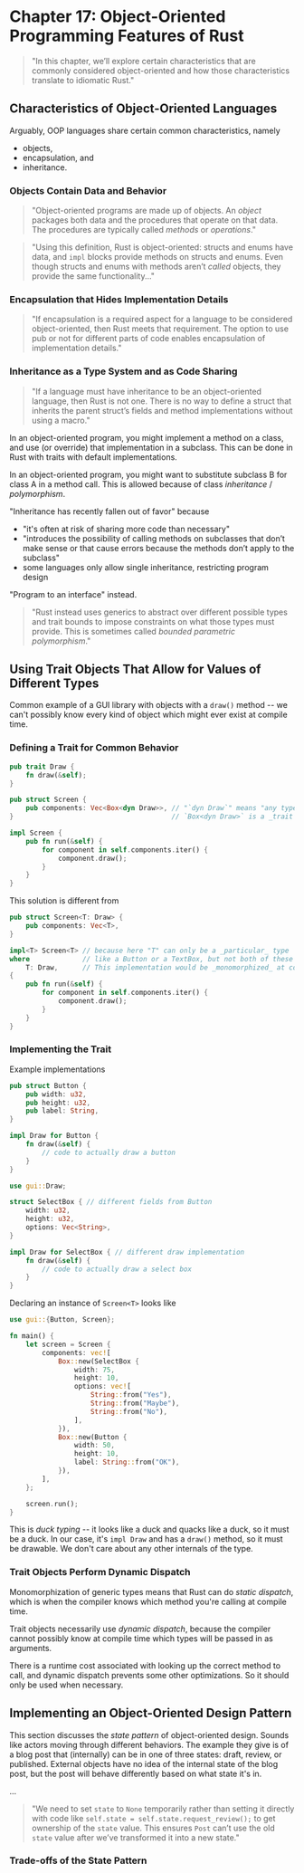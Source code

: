 # Chapter 17: Object-Oriented Programming Features of Rust

> "In this chapter, we’ll explore certain characteristics that are commonly considered object-oriented and how those characteristics translate to idiomatic Rust."

## Characteristics of Object-Oriented Languages

Arguably, OOP languages share certain common characteristics, namely
- objects,
- encapsulation, and
- inheritance.

### Objects Contain Data and Behavior

> "Object-oriented programs are made up of objects. An _object_ packages both data and the procedures that operate on that data. The procedures are typically called _methods_ or _operations_."

> "Using this definition, Rust is object-oriented: structs and enums have data, and `impl` blocks provide methods on structs and enums. Even though structs and enums with methods aren’t _called_ objects, they provide the same functionality..."

### Encapsulation that Hides Implementation Details

> "If encapsulation is a required aspect for a language to be considered object-oriented, then Rust meets that requirement. The option to use pub or not for different parts of code enables encapsulation of implementation details."

### Inheritance as a Type System and as Code Sharing

> "If a language must have inheritance to be an object-oriented language, then Rust is not one. There is no way to define a struct that inherits the parent struct’s fields and method implementations without using a macro."

In an object-oriented program, you might implement a method on a class, and use (or override) that implementation in a subclass. This can be done in Rust with traits with default implementations.

In an object-oriented program, you might want to substitute subclass B for class A in a method call. This is allowed because of class _inheritance_ / _polymorphism_.

"Inheritance has recently fallen out of favor" because
- "it's often at risk of sharing more code than necessary"
- "introduces the possibility of calling methods on subclasses that don’t make sense or that cause errors because the methods don’t apply to the subclass"
- some languages only allow single inheritance, restricting program design

"Program to an interface" instead.

> "Rust instead uses generics to abstract over different possible types and trait bounds to impose constraints on what those types must provide. This is sometimes called _bounded parametric polymorphism_."

## Using Trait Objects That Allow for Values of Different Types

Common example of a GUI library with objects with a `draw()` method -- we can't possibly know every kind of object which might ever exist at compile time.

### Defining a Trait for Common Behavior

```rs
pub trait Draw {
    fn draw(&self);
}

pub struct Screen {
    pub components: Vec<Box<dyn Draw>>, // "`dyn Draw`" means "any type which implements `Draw`"
}                                       // `Box<dyn Draw>` is a _trait object_

impl Screen {
    pub fn run(&self) {
        for component in self.components.iter() {
            component.draw();
        }
    }
}
```

This solution is different from

```rs
pub struct Screen<T: Draw> {
    pub components: Vec<T>,
}

impl<T> Screen<T> // because here "T" can only be a _particular_ type
where             // like a Button or a TextBox, but not both of these
    T: Draw,      // This implementation would be _monomorphized_ at compile time
{
    pub fn run(&self) {
        for component in self.components.iter() {
            component.draw();
        }
    }
}
```

### Implementing the Trait

Example implementations

```rs
pub struct Button {
    pub width: u32,
    pub height: u32,
    pub label: String,
}

impl Draw for Button {
    fn draw(&self) {
        // code to actually draw a button
    }
}
```

```rs
use gui::Draw;

struct SelectBox { // different fields from Button
    width: u32,
    height: u32,
    options: Vec<String>,
}

impl Draw for SelectBox { // different draw implementation
    fn draw(&self) {
        // code to actually draw a select box
    }
}
```

Declaring an instance of `Screen<T>` looks like

```rs
use gui::{Button, Screen};

fn main() {
    let screen = Screen {
        components: vec![
            Box::new(SelectBox {
                width: 75,
                height: 10,
                options: vec![
                    String::from("Yes"),
                    String::from("Maybe"),
                    String::from("No"),
                ],
            }),
            Box::new(Button {
                width: 50,
                height: 10,
                label: String::from("OK"),
            }),
        ],
    };

    screen.run();
}
```

This is _duck typing_ -- it looks like a duck and quacks like a duck, so it must be a duck. In our case, it's `impl Draw` and has a `draw()` method, so it must be drawable. We don't care about any other internals of the type.

### Trait Objects Perform Dynamic Dispatch

Monomorphization of generic types means that Rust can do _static dispatch_, which is when the compiler knows which method you're calling at compile time.

Trait objects necessarily use _dynamic dispatch_, because the compiler cannot possibly know at compile time which types will be passed in as arguments.

There is a runtime cost associated with looking up the correct method to call, and dynamic dispatch prevents some other optimizations. So it should only be used when necessary.

## Implementing an Object-Oriented Design Pattern

This section discusses the _state pattern_ of object-oriented design. Sounds like actors moving through different behaviors. The example they give is of a blog post that (internally) can be in one of three states: draft, review, or published. External objects have no idea of the internal state of the blog post, but the post will behave differently based on what state it's in.

...

> "We need to set `state` to `None` temporarily rather than setting it directly with code like `self.state = self.state.request_review();` to get ownership of the `state` value. This ensures `Post` can’t use the old `state` value after we’ve transformed it into a new state."

### Trade-offs of the State Pattern

